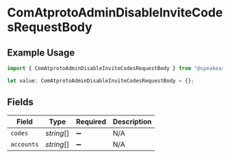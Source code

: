 # ComAtprotoAdminDisableInviteCodesRequestBody

## Example Usage

```typescript
import { ComAtprotoAdminDisableInviteCodesRequestBody } from "@speakeasy-api/bluesky/models/operations";

let value: ComAtprotoAdminDisableInviteCodesRequestBody = {};
```

## Fields

| Field              | Type               | Required           | Description        |
| ------------------ | ------------------ | ------------------ | ------------------ |
| `codes`            | *string*[]         | :heavy_minus_sign: | N/A                |
| `accounts`         | *string*[]         | :heavy_minus_sign: | N/A                |